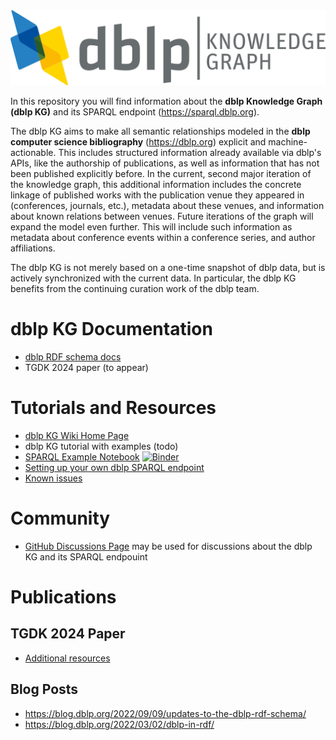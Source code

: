 <img src="dblp-kg.png" width="557px" />

In this repository you will find information about the **dblp Knowledge Graph (dblp KG)** and its SPARQL endpoint (https://sparql.dblp.org).

The dblp KG aims to make all semantic relationships modeled in the **dblp computer science bibliography** (https://dblp.org) explicit and machine-actionable. This includes structured information already available via dblp's APIs, like the authorship of publications, as well as information that has not been published explicitly before. In the current, second major iteration of the knowledge graph, this additional information includes the concrete linkage of published works with the publication venue they appeared in (conferences, journals, etc.), metadata about these venues, and information about known relations between venues. Future iterations of the graph will expand the model even further. This will include such information as metadata about conference events within a conference series, and author affiliations.

The dblp KG is not merely based on a one-time snapshot of dblp data, but is actively synchronized with the current data. In particular, the dblp KG benefits from the continuing curation work of the dblp team.

# dblp KG Documentation
- [dblp RDF schema docs](https://dblp.org/rdf/docu/)
- TGDK 2024 paper (to appear)

# Tutorials and Resources
- [dblp KG Wiki Home Page](https://github.com/dblp/kg/wiki)
- dblp KG tutorial with examples (todo)
- [SPARQL Example Notebook](https://github.com/dblp/kg/blob/main/sparql-example.ipynb) [![Binder](https://mybinder.org/badge_logo.svg)](https://mybinder.org/v2/gh/dblp/kg/HEAD?labpath=sparql-example.ipynb)
- [Setting up your own dblp SPARQL endpoint](https://github.com/dblp/kg/wiki/SPARQL-server-setup)
- [Known issues](https://github.com/dblp/kg/wiki/Known-Issues)

# Community
- [GitHub Discussions Page](https://github.com/dblp/kg/discussions) may be used for discussions about the dblp KG and its SPARQL endpouint

# Publications

## TGDK 2024 Paper
- [Additional resources](https://github.com/dblp/kg/wiki/Paper-TGDK-2024)

## Blog Posts
- <https://blog.dblp.org/2022/09/09/updates-to-the-dblp-rdf-schema/>
- <https://blog.dblp.org/2022/03/02/dblp-in-rdf/>
